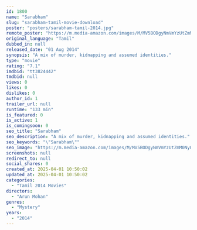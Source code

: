 ```yaml
---
id: 1800
name: "Sarabham"
slug: "sarabham-tamil-movie-download"
poster: "posters/sarabham-tamil-2014.jpg"
remote_poster: "https://m.media-amazon.com/images/M/MV5BODgyNmVmYzUtZmM0Ny00NzNhLWFjYzYtNjUxYTE1M2ExNGE5XkEyXkFqcGdeQXVyNjUyNjE0MzA@._V1_SX300.jpg"
original_language: "Tamil"
dubbed_in: null
released_date: "01 Aug 2014"
synopsis: "A mix of murder, kidnapping and assumed identities."
type: "movie"
rating: "7.1"
imdbid: "tt3824442"
tmdbid: null
views: 0
likes: 0
dislikes: 0
author_id: 1
trailer_url: null
runtime: "133 min"
is_featured: 0
is_active: 1
is_comingsoon: 0
seo_title: "Sarabham"
seo_description: "A mix of murder, kidnapping and assumed identities."
seo_keywords: "\"Sarabham\""
seo_image: "https://m.media-amazon.com/images/M/MV5BODgyNmVmYzUtZmM0Ny00NzNhLWFjYzYtNjUxYTE1M2ExNGE5XkEyXkFqcGdeQXVyNjUyNjE0MzA@._V1_SX300.jpg"
screenshots: null
redirect_to: null
social_shares: 0
created_at: 2025-04-01 10:50:02
updated_at: 2025-04-01 10:50:02
categories:
  - "Tamil 2014 Movies"
directors:
  - "Arun Mohan"
genres:
  - "Mystery"
years:
  - "2014"
---
```

